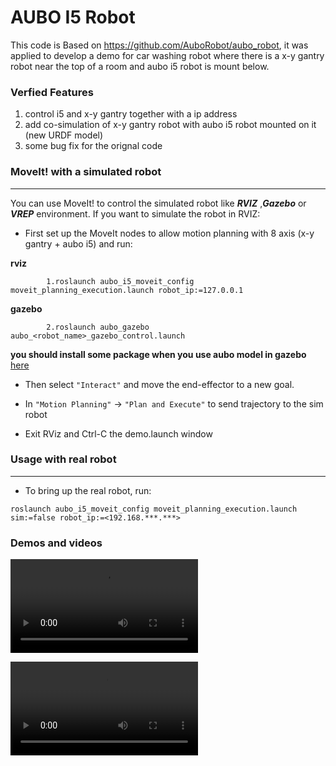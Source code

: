 # AUBO I5 Robot

This code is Based on https://github.com/AuboRobot/aubo_robot, it was applied to develop a demo for car washing robot where there is a x-y gantry robot near the top of a room and aubo i5 robot is mount below. 

### Verfied Features
1. control i5 and x-y gantry together with a ip address 
2. add co-simulation of x-y gantry robot with aubo i5 robot mounted on it  (new URDF model)
3. some bug fix for the orignal code 

### MoveIt! with a simulated robot
---

You can use MoveIt! to control the simulated robot like ***RVIZ*** ,***Gazebo*** or ***VREP*** environment. If you want to simulate the robot in RVIZ:

* First set up the MoveIt nodes to allow motion planning with 8 axis (x-y gantry + aubo i5) and run:

**rviz**
```  
        1.roslaunch aubo_i5_moveit_config moveit_planning_execution.launch robot_ip:=127.0.0.1  
```

**gazebo**  
```
        2.roslaunch aubo_gazebo aubo_<robot_name>_gazebo_control.launch
```
**you should install some package when you use aubo model in gazebo** [here](https://github.com/AuboRobot/aubo_robot/blob/master/aubo_gazebo/README.md)

* Then select `"Interact"` and move the end-effector to a new goal.

* In  `"Motion Planning"` -> `"Plan and Execute"` to send trajectory to the sim robot

* Exit RViz and Ctrl-C the demo.launch window

### Usage with real robot
---
* To bring up the real robot, run:

```
roslaunch aubo_i5_moveit_config moveit_planning_execution.launch sim:=false robot_ip:=<192.168.***.***>
```


### Demos and videos 

![](real.mp4)

![](simulation.mp4)



